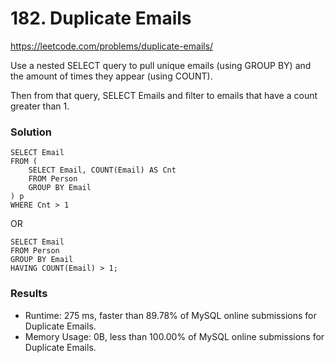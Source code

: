 # 182. Duplicate Emails

https://leetcode.com/problems/duplicate-emails/

Use a nested SELECT query to pull unique emails (using GROUP BY) and the amount of times they appear (using COUNT).

Then from that query, SELECT Emails and filter to emails that have a count greater than 1. 

### Solution
```
SELECT Email
FROM (
    SELECT Email, COUNT(Email) AS Cnt
    FROM Person
    GROUP BY Email
) p
WHERE Cnt > 1
```

OR 

```
SELECT Email
FROM Person
GROUP BY Email
HAVING COUNT(Email) > 1;
```

### Results
- Runtime: 275 ms, faster than 89.78% of MySQL online submissions for Duplicate Emails.
- Memory Usage: 0B, less than 100.00% of MySQL online submissions for Duplicate Emails.